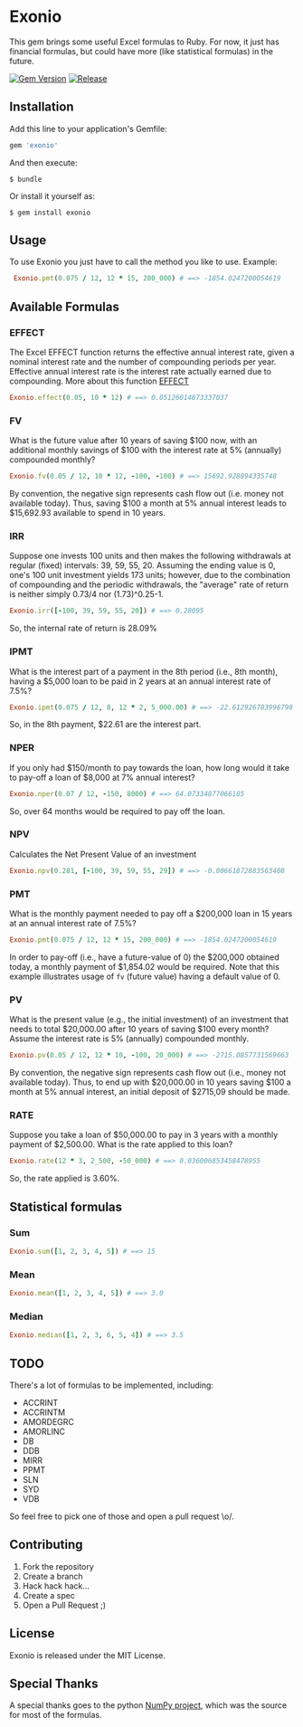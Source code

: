 # Exonio

This gem brings some useful Excel formulas to Ruby. For now, it just has
financial formulas, but could have more (like statistical formulas) in the future.

[![Gem Version](https://badge.fury.io/rb/exonio.svg)](https://badge.fury.io/rb/exonio)
[![Release](https://github.com/gururuby/exonio/actions/workflows/release.yml/badge.svg)](https://github.com/gururuby/exonio/actions/workflows/release.yml)

## Installation

Add this line to your application's Gemfile:

```ruby
gem 'exonio'
```

And then execute:

    $ bundle

Or install it yourself as:

    $ gem install exonio

## Usage

To use Exonio you just have to call the method you like to use. Example:

```ruby
 Exonio.pmt(0.075 / 12, 12 * 15, 200_000) # ==> -1854.0247200054619
```

## Available Formulas

### EFFECT

The Excel EFFECT function returns the effective annual interest rate, given a nominal interest rate and the number of compounding periods per year. 
Effective annual interest rate is the interest rate actually earned due to compounding.
More about this function [EFFECT](https://exceljet.net/excel-functions/excel-effect-function)

```ruby
Exonio.effect(0.05, 10 * 12) # ==> 0.05126014873337037
```

### FV

What is the future value after 10 years of saving $100 now, with
an additional monthly savings of $100 with the interest rate at
5% (annually) compounded monthly?

```ruby
Exonio.fv(0.05 / 12, 10 * 12, -100, -100) # ==> 15692.928894335748
```

By convention, the negative sign represents cash flow out (i.e. money not
available today).  Thus, saving $100 a month at 5% annual interest leads
to $15,692.93 available to spend in 10 years.

### IRR

Suppose one invests 100 units and then makes the following withdrawals at regular (fixed)
intervals: 39, 59, 55, 20. Assuming the ending value is 0, one's 100 unit investment
yields 173 units; however, due to the combination of compounding and the periodic
withdrawals, the "average" rate of return is neither simply 0.73/4 nor (1.73)^0.25-1.

```ruby
Exonio.irr([-100, 39, 59, 55, 20]) # ==> 0.28095
```

So, the internal rate of return is 28.09%

### IPMT

What is the interest part of a payment in the 8th period (i.e., 8th month),
having a $5,000 loan to be paid in 2 years at an annual interest rate of 7.5%?

```ruby
Exonio.ipmt(0.075 / 12, 8, 12 * 2, 5_000.00) # ==> -22.612926783996798
```

So, in the 8th payment, $22.61 are the interest part.

### NPER

If you only had $150/month to pay towards the loan, how long would it take
to pay-off a loan of $8,000 at 7% annual interest?

```ruby
Exonio.nper(0.07 / 12, -150, 8000) # ==> 64.07334877066185
```

So, over 64 months would be required to pay off the loan.

### NPV

Calculates the Net Present Value of an investment

```ruby
Exonio.npv(0.281, [-100, 39, 59, 55, 29]) # ==> -0.00661872883563408
```

### PMT

What is the monthly payment needed to pay off a $200,000 loan in 15
years at an annual interest rate of 7.5%?

```ruby
Exonio.pmt(0.075 / 12, 12 * 15, 200_000) # ==> -1854.0247200054619
```

In order to pay-off (i.e., have a future-value of 0) the $200,000 obtained
today, a monthly payment of $1,854.02 would be required.  Note that this
example illustrates usage of `fv` (future value) having a default value of 0.

### PV

What is the present value (e.g., the initial investment) of an investment
that needs to total $20,000.00 after 10 years of saving $100 every month?
Assume the interest rate is 5% (annually) compounded monthly.

```ruby
Exonio.pv(0.05 / 12, 12 * 10, -100, 20_000) # ==> -2715.0857731569663
```

By convention, the negative sign represents cash flow out (i.e., money not available today).
Thus, to end up with $20,000.00 in 10 years saving $100 a month at 5% annual
interest, an initial deposit of $2715,09 should be made.

### RATE

Suppose you take a loan of $50,000.00 to pay in 3 years with a monthly payment of $2,500.00.
What is the rate applied to this loan?

```ruby
Exonio.rate(12 * 3, 2_500, -50_000) # ==> 0.036006853458478955
```

So, the rate applied is 3.60%.

## Statistical formulas

### Sum
```ruby
Exonio.sum([1, 2, 3, 4, 5]) # ==> 15
```
### Mean
```ruby
Exonio.mean([1, 2, 3, 4, 5]) # ==> 3.0
```
### Median
```ruby
Exonio.median([1, 2, 3, 6, 5, 4]) # ==> 3.5
```
## TODO

There's a lot of formulas to be implemented, including:

* ACCRINT
* ACCRINTM
* AMORDEGRC
* AMORLINC
* DB
* DDB
* MIRR
* PPMT
* SLN
* SYD
* VDB

So feel free to pick one of those and open a pull request \o/.

## Contributing
 1. Fork the repository
 2. Create a branch
 3. Hack hack hack...
 4. Create a spec
 5. Open a Pull Request ;)

## License

Exonio is released under the MIT License.

## Special Thanks

A special thanks goes to the python [NumPy project](http://www.numpy.org/), which was the source for most
of the formulas.


